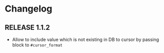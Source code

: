# Changelog

## RELEASE 1.1.2
- Allow to include value which is not existing in DB to cursor by passing block to `#cursor_format`
